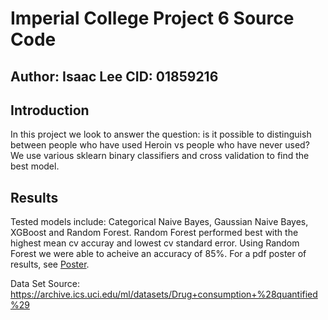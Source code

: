 # Imperial College Project 6 Source Code
## Author: Isaac Lee CID: 01859216

## Introduction
In this project we look to answer the question: is it possible to distinguish between people who have
used Heroin vs people who have never used?
We use various sklearn binary classifiers and cross validation to find the best model.

## Results
Tested models include: Categorical Naive Bayes, Gaussian Naive Bayes, XGBoost and Random Forest.
Random Forest performed best with the highest mean cv accuray and lowest cv standard error.
Using Random Forest we were able to acheive an accuracy of 85%.
For a pdf poster of results, see [Poster](https://github.com/isaacjeffersonlee/Project_6_Y1_ICL/blob/master/Poster/6_01859216_il.pdf).

Data Set Source: https://archive.ics.uci.edu/ml/datasets/Drug+consumption+%28quantified%29

